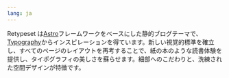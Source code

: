 ```yaml
---
lang: ja
---
```


Retypeset は[Astro](https://astro.build/)フレームワークをベースにした静的ブログテーマで、[Typography](https://astro-theme-typography.vercel.app/)からインスピレーションを得ています。新しい視覚的標準を確立し、すべてのページのレイアウトを再考することで、紙の本のような読書体験を提供し、タイポグラフィの美しさを蘇らせます。細部へのこだわりと、洗練された空間デザインが特徴です。
